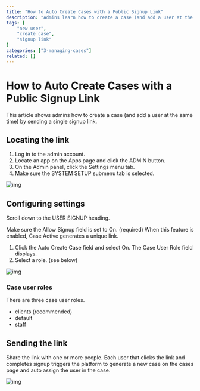 ```yaml
---
title: "How to Auto Create Cases with a Public Signup Link"
description: "Admins learn how to create a case (and add a user at the same time) by sending a single signup link."
tags: [
    "new user",
    "create case",
    "signup link"
]
categories: ["3-managing-cases"]
related: []
---
```


# How to Auto Create Cases with a Public Signup Link

This article shows admins how to create a case (and add a user at the same time) by sending a single signup link. 

## Locating the link

1. Log in to the admin account.
2. Locate an app on the Apps page and click the ADMIN button.
3. On the Admin panel, click the Settings menu tab.
4. Make sure the SYSTEM SETUP submenu tab is selected.

![img](/images/case-link-1.png)

## Configuring settings

Scroll down to the USER SIGNUP heading.

Make sure the Allow Signup field is set to On. (required)  When this feature is enabled, Case Active generates a unique link. 

1. Click the Auto Create Case field and select On. The Case User Role field displays.
2. Select a role. (see below)

![img](/images/case-link-2.png)

### Case user roles

There are three case user roles.

* clients (recommended)
* default
* staff

## Sending the link

Share the link with one or more people. Each user that clicks the link and completes signup triggers the platform to generate a new case on the cases page and auto assign the user in the case.

![img](/images/case-link-3.png)

